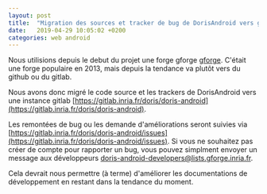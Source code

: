 ```yaml
---
layout: post
title:  "Migration des sources et tracker de bug de DorisAndroid vers gitlab"
date:   2019-04-29 10:05:02 +0200
categories: web android
---
```


Nous utilisions depuis le debut du projet une forge gforge [gforge](https://gforge.inria.fr/projects/doris-android/).
C'était une forge populaire en 2013, mais depuis la tendance va plutôt vers du github ou du gitlab.

Nous avons donc migré le code source et les trackers de DorisAndroid vers une instance gitlab [https://gitlab.inria.fr/doris/doris-android](https://gitlab.inria.fr/doris/doris-android).

Les remontées de bug ou les demande d'améliorations seront suivies via [https://gitlab.inria.fr/doris/doris-android/issues](https://gitlab.inria.fr/doris/doris-android/issues). Si vous ne souhaitez pas créer de compte pour rapporter un bug, vous pouvez simplment envoyer un message aux développeurs [doris-android-developers@lists.gforge.inria.fr](mailto:doris-android-developers@lists.gforge.inria.fr).

Cela devrait nous permettre (à terme) d'améliorer les documentations de développement en restant dans la tendance du moment.